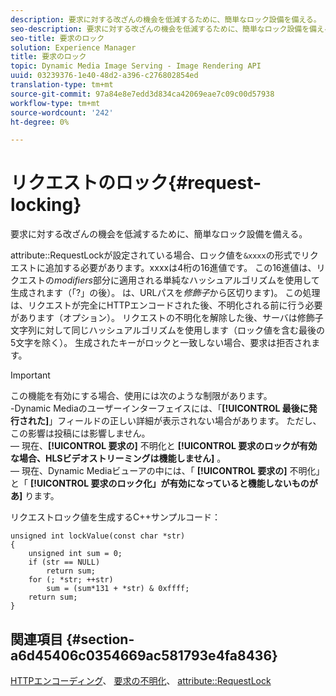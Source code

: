 ```yaml
---
description: 要求に対する改ざんの機会を低減するために、簡単なロック設備を備える。
seo-description: 要求に対する改ざんの機会を低減するために、簡単なロック設備を備える。
seo-title: 要求のロック
solution: Experience Manager
title: 要求のロック
topic: Dynamic Media Image Serving - Image Rendering API
uuid: 03239376-1e40-48d2-a396-c276802854ed
translation-type: tm+mt
source-git-commit: 97a84e8e7edd3d834ca42069eae7c09c00d57938
workflow-type: tm+mt
source-wordcount: '242'
ht-degree: 0%

---
```



# リクエストのロック{#request-locking}

要求に対する改ざんの機会を低減するために、簡単なロック設備を備える。

attribute::RequestLockが設定されている場合、ロック値を`&xxxx`の形式でリクエストに追加する必要があります。xxxxは4桁の16進値です。 この16進値は、リクエストの&#x200B;*modifiers*&#x200B;部分に適用される単純なハッシュアルゴリズムを使用して生成されます（「?」の後）。 は、URLパスを&#x200B;*修飾子*&#x200B;から区切ります)。 この処理は、リクエストが完全にHTTPエンコードされた後、不明化される前に行う必要があります（オプション）。 リクエストの不明化を解除した後、サーバは修飾子文字列に対して同じハッシュアルゴリズムを使用します（ロック値を含む最後の5文字を除く）。 生成されたキーがロックと一致しない場合、要求は拒否されます。

>[!IMPORTANT]
>
>この機能を有効にする場合、使用には次のような制限があります。<br>-Dynamic Mediaのユーザーインターフェイスには、「**[!UICONTROL 最後に発行された]**」フィールドの正しい詳細が表示されない場合があります。 ただし、この影響は投稿には影響しません。<br> — 現在、**[!UICONTROL 要求の]** 不明化と **[!UICONTROL 要求のロックが有効な場合、HLSビデオストリーミングは機能しません]** 。<br> — 現在、Dynamic Mediaビューアの中には、「 **[!UICONTROL 要求の]** 不明化」と「 **[!UICONTROL 要求のロック化」が有効になっていると機能しないものがあ]** ります。

リクエストロック値を生成するC++サンプルコード：

```
unsigned int lockValue(const char *str) 
{ 
    unsigned int sum = 0; 
    if (str == NULL) 
        return sum; 
    for (; *str; ++str) 
        sum = (sum*131 + *str) & 0xffff; 
    return sum; 
} 
```

## 関連項目 {#section-a6d45406c0354669ac581793e4fa8436}

[HTTPエンコーディング](../../../../../is-api/http-ref/image-serving-api-ref/c-http-protocol-reference/c-syntax-and-features/r-http-encoding.md#reference-bb34dd13f316462695448acfa8f92df7)、 [要求の不明化](../../../../../is-api/http-ref/image-serving-api-ref/c-http-protocol-reference/c-syntax-and-features/r-request-obfuscation.md#reference-895f65d6796c43bb9bad21a676ed714d)、 [attribute::RequestLock](../../../../../is-api/image-catalog/image-serving-api-ref/c-image-catalog-reference/c-attributes-reference/r-requestlock.md#reference-8bbe2f581be847d3b9fa123e8e5e94b0)
